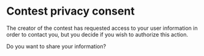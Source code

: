 # Contest privacy consent

The creator of the contest has requested access to your user information in order to contact you, but you decide if you wish to authorize this action.

Do you want to share your information?
